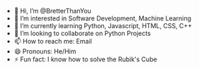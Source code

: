 - 👋 Hi, I’m @BretterThanYou
- 👀 I’m interested in Software Development, Machine Learning
- 🌱 I’m currently learning Python, Javascript, HTML, CSS, C++
- 💞️ I’m looking to collaborate on Python Projects
- 📫 How to reach me: Email
- 😄 Pronouns: He/Him
- ⚡ Fun fact: I know how to solve the Rubik's Cube

<!---
BretterThanYou/BretterThanYou is a ✨ special ✨ repository because its `README.md` (this file) appears on your GitHub profile.
You can click the Preview link to take a look at your changes.
--->
